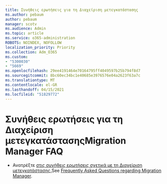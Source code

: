 ```yaml
---
title: Συνήθεις ερωτήσεις για τη Διαχείριση μετεγκατάστασης
ms.author: pebaum
author: pebaum
manager: scotv
ms.audience: Admin
ms.topic: article
ms.service: o365-administration
ROBOTS: NOINDEX, NOFOLLOW
localization_priority: Priority
ms.collection: Adm_O365
ms.custom:
- "5300030"
- "5669"
ms.openlocfilehash: 29ee4191464e70164795ff4049597b25b794f8d7
ms.sourcegitcommit: 8bc60ec34bc1e40685e3976576e04a2623f63a7c
ms.translationtype: MT
ms.contentlocale: el-GR
ms.lasthandoff: 04/15/2021
ms.locfileid: "51829772"
---
```

# <a name="migration-manager-faq"></a><span data-ttu-id="7df13-102">Συνήθεις ερωτήσεις για τη Διαχείριση μετεγκατάστασης</span><span class="sxs-lookup"><span data-stu-id="7df13-102">Migration Manager FAQ</span></span>

- <span data-ttu-id="7df13-103">Ανατρέξτε [στις συνήθεις ερωτήσεις σχετικά με τη Διαχείριση μετεγκατάστασης.](https://docs.microsoft.com/sharepointmigration/mm-faqs)</span><span class="sxs-lookup"><span data-stu-id="7df13-103">See [Frequently Asked Questions regarding Migration Manager](https://docs.microsoft.com/sharepointmigration/mm-faqs).</span></span>

